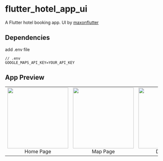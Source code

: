 # flutter_hotel_app_ui

A Flutter hotel booking app. UI by [maxonflutter](https://maxonflutter.com/)

## Dependencies

add .env file

```.env
// .env
GOOGLE_MAPS_API_KEY=YOUR_API_KEY
```

## App Preview
<table >
    <tr>
        <td>
            <img src="app_preview/home.png" width="200"/>
            <div align="center">Home Page</div>
        </td>
        <td>
           <img src="app_preview/map.png" width="200"/>
            <div align="center">Map Page</div>
        </td>
        <td>
           <img  src="app_preview/detail.png" width="200"/>
            <div align="center">Detail Page</div>
        </td>
    </tr>
</table>
